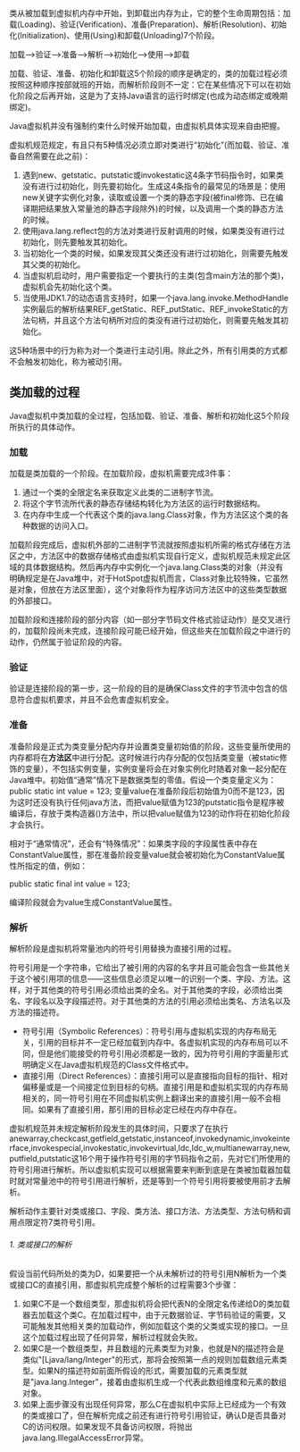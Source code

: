 类从被加载到虚拟机内存中开始，到卸载出内存为止，它的整个生命周期包括：加载(Loading)、验证(Verification)、准备(Preparation)、解析(Resolution)、初始化(Initialization)、使用(Using)和卸载(Unloading)7个阶段。

加载-->验证-->准备-->解析-->初始化-->使用-->卸载

加载、验证、准备、初始化和卸载这5个阶段的顺序是确定的，类的加载过程必须按照这种顺序按部就班的开始，而解析阶段则不一定：它在某些情况下可以在初始化阶段之后再开始，这是为了支持Java语言的运行时绑定(也成为动态绑定或晚期绑定)。

Java虚拟机并没有强制约束什么时候开始加载，由虚拟机具体实现来自由把握。

虚拟机规范规定，有且只有5种情况必须立即对类进行“初始化”(而加载、验证、准备自然需要在此之前)：
1. 遇到new、getstatic、putstatic或invokestatic这4条字节码指令时，如果类没有进行过初始化，则先要初始化。生成这4条指令的最常见的场景是：使用new关键字实例化对象，读取或设置一个类的静态字段(被final修饰、已在编译期把结果放入常量池的静态字段除外)的时候，以及调用一个类的静态方法的时候。
2. 使用java.lang.reflect包的方法对类进行反射调用的时候，如果类没有进行过初始化，则先要触发其初始化。
3. 当初始化一个类的时候，如果发现其父类还没有进行过初始化，则需要先触发其父类的初始化。
4. 当虚拟机启动时，用户需要指定一个要执行的主类(包含main方法的那个类)，虚拟机会先初始化这个类。
5. 当使用JDK1.7的动态语言支持时，如果一个java.lang.invoke.MethodHandle实例最后的解析结果REF_getStatic、REF_putStatic、REF_invokeStatic的方法句柄，并且这个方法句柄所对应的类没有进行过初始化，则需要先触发其初始化。

这5种场景中的行为称为对一个类进行主动引用。除此之外，所有引用类的方式都不会触发初始化，称为被动引用。


## 类加载的过程
Java虚拟机中类加载的全过程，包括加载、验证、准备、解析和初始化这5个阶段所执行的具体动作。

### 加载
加载是类加载的一个阶段。在加载阶段，虚拟机需要完成3件事：
1. 通过一个类的全限定名来获取定义此类的二进制字节流。
2. 将这个字节流所代表的静态存储结构转化为方法区的运行时数据结构。
3. 在内存中生成一个代表这个类的java.lang.Class对象，作为方法区这个类的各种数据的访问入口。

加载阶段完成后，虚拟机外部的二进制字节流就按照虚拟机所需的格式存储在方法区之中，方法区中的数据存储格式由虚拟机实现自行定义，虚拟机规范未规定此区域的具体数据结构。然后再内存中实例化一个java.lang.Class类的对象（并没有明确规定是在Java堆中，对于HotSpot虚拟机而言，Class对象比较特殊，它虽然是对象，但放在方法区里面），这个对象将作为程序访问方法区中的这些类型数据的外部接口。

加载阶段和连接阶段的部分内容（如一部分字节码文件格式验证动作）是交叉进行的，加载阶段尚未完成，连接阶段可能已经开始，但这些夹在加载阶段之中进行的动作，仍然属于验证阶段的内容。

### 验证
验证是连接阶段的第一步，这一阶段的目的是确保Class文件的字节流中包含的信息符合虚拟机要求，并且不会危害虚拟机安全。

### 准备
准备阶段是正式为类变量分配内存并设置类变量初始值的阶段，这些变量所使用的内存都将在**方法区**中进行分配。这时候进行内存分配的仅包括类变量（被static修饰的变量），不包括实例变量，实例变量将会在对象实例化时随着对象一起分配在Java堆中。初始值“通常”情况下是数据类型的零值。假设一个类变量定义为：
public static int value = 123;
变量value在准备阶段后初始值为0而不是123，因为这时还没有执行任何java方法，而把value赋值为123的putstatic指令是程序被编译后，存放于类构造器<clinit>()方法中，所以把value赋值为123的动作将在初始化阶段才会执行。

相对于“通常情况”，还会有“特殊情况”：如果类字段的字段属性表中存在ConstantValue属性，那在准备阶段变量value就会被初始化为ConstantValue属性所指定的值，例如：

public static final int value = 123;

编译阶段就会为value生成ConstantValue属性。

### 解析
解析阶段是虚拟机将常量池内的符号引用替换为直接引用的过程。

符号引用是一个字符串，它给出了被引用的内容的名字并且可能会包含一些其他关于这个被引用项的信息——这些信息必须足以唯一的识别一个类、字段、方法。这样，对于其他类的符号引用必须给出类的全名。对于其他类的字段，必须给出类名、字段名以及字段描述符。对于其他类的方法的引用必须给出类名、方法名以及方法的描述符。

+ 符号引用（Symbolic References）：符号引用与虚拟机实现的内存布局无关，引用的目标并不一定已经加载到内存中。各虚拟机实现的内存布局可以不同，但是他们能接受的符号引用必须都是一致的，因为符号引用的字面量形式明确定义在Java虚拟机规范的Class文件格式中。
+ 直接引用（Direct References）：直接引用可以是直接指向目标的指针、相对偏移量或是一个间接定位到目标的句柄。直接引用是和虚拟机实现的内存布局相关的，同一符号引用在不同虚拟机实例上翻译出来的直接引用一般不会相同。如果有了直接引用，那引用的目标必定已经在内存中存在。

虚拟机规范并未规定解析阶段发生的具体时间，只要求了在执行anewarray,checkcast,getfield,getstatic,instanceof,invokedynamic,invokeinterface,invokespecial,invokestatic,invokevirtual,ldc,ldc_w,multianewarray,new,putfield,putstatic这16个用于操作符号引用的字节码指令之前，先对它们所使用的符号引用进行解析。所以虚拟机实现可以根据需要来判断到底是在类被加载器加载时就对常量池中的符号引用进行解析，还是等到一个符号引用将要被使用前才去解析。

解析动作主要针对类或接口、字段、类方法、接口方法、方法类型、方法句柄和调用点限定符7类符号引用。

###### 1. 类或接口的解析  
假设当前代码所处的类为D，如果要把一个从未解析过的符号引用N解析为一个类或接口C的直接引用，那虚拟机完成整个解析的过程需要3个步骤：

1. 如果C不是一个数组类型，那虚拟机将会把代表N的全限定名传递给D的类加载器去加载这个类C。在加载过程中，由于元数据验证、字节码验证的需要，又可能触发其他相关类的加载动作，例如加载这个类的父类或实现的接口。一旦这个加载过程出现了任何异常，解析过程就会失败。
2. 如果C是一个数组类型，并且数组的元素类型为对象，也就是N的描述符会是类似"[Ljava/lang/Integer"的形式，那将会按照第一点的规则加载数组元素类型。如果N的描述符如前面所假设的形式，需要加载的元素类型就是"java.lang.Integer"，接着由虚拟机生成一个代表此数组维度和元素的数组对象。
3. 如果上面步骤没有出现任何异常，那么C在虚拟机中实际上已经成为一个有效的类或接口了，但在解析完成之前还有进行符号引用验证，确认D是否具备对C的访问权限。如果发现不具备访问权限，将抛出java.lang.IllegalAccessError异常。


